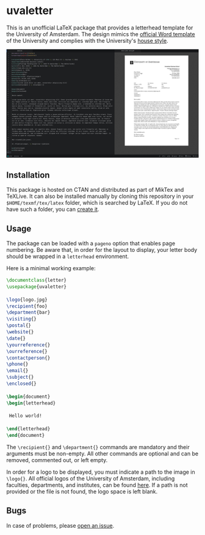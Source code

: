 <!--
uvaletter v1.1.1
author: Michele Piazzai
contact: michele.piazzai@uc3m.es
license: MIT
-->

# uvaletter

This is an unofficial LaTeX package that provides a letterhead template for the University of Amsterdam. The design mimics the [official Word template](https://www.uva.nl/over-de-uva/over-de-universiteit/huisstijl/downloadstools/brief/brief.html) of the University and complies with the University's [house style](https://www.uva.nl/over-de-uva/over-de-universiteit/huisstijl/huisstijl.html).

![](https://github.com/piazzai/uvaletter/blob/master/screenshot.jpg)

## Installation

This package is hosted on CTAN and distributed as part of MikTex and TeXLive. It can also be installed manually by cloning this repository in your `$HOME/texmf/tex/latex` folder, which is searched by LaTeX. If you do not have such a folder, you can [create it](https://www.ias.edu/math/computing/faq/local-latex-style-files).

## Usage

The package can be loaded with a `pageno` option that enables page numbering. Be aware that, in order for the layout to display, your letter body should be wrapped in a `letterhead` environment.

Here is a minimal working example:

```tex
\documentclass{letter}
\usepackage{uvaletter}

\logo{logo.jpg}
\recipient{foo}
\department{bar}
\visiting{}
\postal{}
\website{}
\date{}
\yourreference{}
\ourreference{}
\contactperson{}
\phone{}
\email{}
\subject{}
\enclosed{}

\begin{document}
\begin{letterhead}

 Hello world!

\end{letterhead}
\end{document}
```

The `\recipient{}` and `\department{}` commands are mandatory and their arguments must be non-empty. All other commands are optional and can be removed, commented out, or left empty.

In order for a logo to be displayed, you must indicate a path to the image in `\logo{}`. All official logos of the University of Amsterdam, including faculties, departments, and institutes, can be found [here](https://www.uva.nl/over-de-uva/over-de-universiteit/huisstijl/huisstijlelementen/logo/logo.html). If a path is not provided or the file is not found, the logo space is left blank.

## Bugs

In case of problems, please [open an issue](https://github.com/piazzai/uvaletter/issues).
